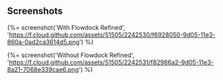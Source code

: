 ## Screenshots

{%= screenshot('With Flowdock Refined', 'https://f.cloud.github.com/assets/51505/2242530/f6928050-9d05-11e3-860a-0ad2ca3614d5.png') %}

{%= screenshot('Without Flowdock Refined', 'https://f.cloud.github.com/assets/51505/2242531/f82986a2-9d05-11e3-8a21-7068e339cae6.png') %}

